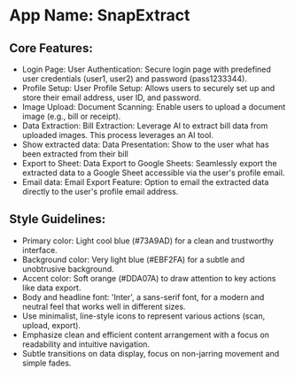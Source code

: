 # **App Name**: SnapExtract

## Core Features:

- Login Page: User Authentication: Secure login page with predefined user credentials (user1, user2) and password (pass1233344).
- Profile Setup: User Profile Setup: Allows users to securely set up and store their email address, user ID, and password.
- Image Upload: Document Scanning: Enable users to upload a document image (e.g., bill or receipt).
- Data Extraction: Bill Extraction: Leverage AI to extract bill data from uploaded images. This process leverages an AI tool.
- Show extracted data: Data Presentation: Show to the user what has been extracted from their bill
- Export to Sheet: Data Export to Google Sheets: Seamlessly export the extracted data to a Google Sheet accessible via the user's profile email.
- Email data: Email Export Feature: Option to email the extracted data directly to the user's profile email address.

## Style Guidelines:

- Primary color: Light cool blue (#73A9AD) for a clean and trustworthy interface.
- Background color: Very light blue (#EBF2FA) for a subtle and unobtrusive background.
- Accent color: Soft orange (#DDA07A) to draw attention to key actions like data export.
- Body and headline font: 'Inter', a sans-serif font, for a modern and neutral feel that works well in different sizes.
- Use minimalist, line-style icons to represent various actions (scan, upload, export).
- Emphasize clean and efficient content arrangement with a focus on readability and intuitive navigation.
- Subtle transitions on data display, focus on non-jarring movement and simple fades.